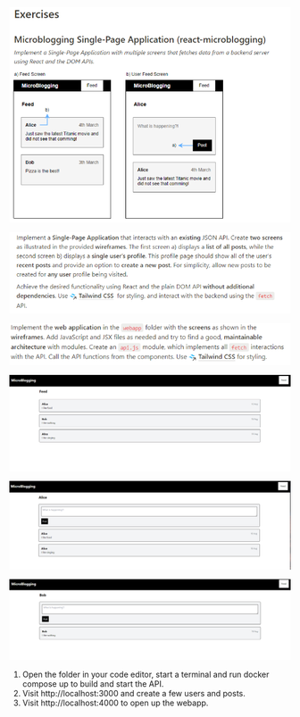 ![task](screenshots/r-e.png)

![sol](screenshots/r-e2.png)

![sol](screenshots/r-e3.png)

![task](screenshots/r-b.png)

![sol](screenshots/r-b2.png)

![sol](screenshots/r-b3.png)

1. Open the folder in your code editor, start a terminal and run docker compose up to build and start the API.
2. Visit http://localhost:3000 and create a few users and posts.
3. Visit http://localhost:4000 to open up the webapp. 

